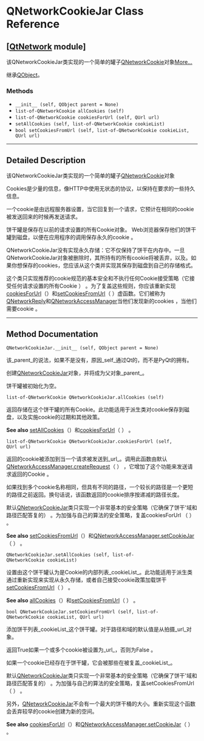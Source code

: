 # QNetworkCookieJar Class Reference

## [[QtNetwork](index.htm) module]

该QNetworkCookieJar类实现的一个简单的罐子[QNetworkCookie](qnetworkcookie.html)对象[More...](#details)

继承[QObject](qobject.html)。

### Methods

*   `__init__ (self, QObject parent = None)`
*   `list-of-QNetworkCookie allCookies (self)`
*   `list-of-QNetworkCookie cookiesForUrl (self, QUrl url)`
*   `setAllCookies (self, list-of-QNetworkCookie cookieList)`
*   `bool setCookiesFromUrl (self, list-of-QNetworkCookie cookieList, QUrl url)`

* * *

## Detailed Description

该QNetworkCookieJar类实现的一个简单的罐子[QNetworkCookie](qnetworkcookie.html)对象

Cookies是少量的信息，像HTTP中使用无状态的协议，以保持在要求的一些持久信息。

一个cookie是由远程服务器设置，当它回复到一个请求，它预计在相同的cookie被发送回来的时候再发送请求。

饼干罐是保存在以前的请求设置的所有Cookie对象。 Web浏览器保存他们的饼干罐到磁盘，以便在应用程序的调用保存永久的cookie 。

QNetworkCookieJar没有实现永久存储：它不仅保持了饼干在内存中。一旦QNetworkCookieJar对象被删除时，其所持有的所有cookie将被丢弃，以及。如果你想保存的cookies，您应该从这个类并实现其保存到磁盘到自己的存储格式。

这个类只实现推荐的cookie规范的基本安全和不执行任何Cookie接受策略（它接受任何请求设置的所有Cookie ） 。为了复盖这些规则，你应该重新实现[cookiesForUrl](qnetworkcookiejar.html#cookiesForUrl)（）和[setCookiesFromUrl](qnetworkcookiejar.html#setCookiesFromUrl)（ ）虚函数。它们被称为[QNetworkReply](qnetworkreply.html)和[QNetworkAccessManager](qnetworkaccessmanager.html)当他们发现新的cookies ，当他们需要cookie 。

* * *

## Method Documentation

```
QNetworkCookieJar.__init__ (self, QObject parent = None)
```

该_parent_的说法，如果不是没有，原因_self_通过Qt的，而不是PyQt的拥有。

创建[QNetworkCookieJar](qnetworkcookiejar.html)对象，并将成为父对象_parent_。

饼干罐被初始化为空。

```
list-of-QNetworkCookie QNetworkCookieJar.allCookies (self)
```

返回存储在这个饼干罐的所有Cookie。此功能适用于派生类对cookie保存到磁盘，以及实施cookie的过期和其他政策。

**See also** [setAllCookies](qnetworkcookiejar.html#setAllCookies)（）和[cookiesForUrl](qnetworkcookiejar.html#cookiesForUrl)（ ） 。

```
list-of-QNetworkCookie QNetworkCookieJar.cookiesForUrl (self, QUrl url)
```

返回的cookie被添加到当一个请求被发送到_url_。调用此函数由默认[QNetworkAccessManager.createRequest](qnetworkaccessmanager.html#createRequest)（ ） ，它增加了这个功能来发送请求返回的Cookie 。

如果找到多个cookie名称相同，但具有不同的路径，一个较长的路径是一个更短的路径之前返回。换句话说，该函数返回的cookie排序按递减的路径长度。

默认[QNetworkCookieJar](qnetworkcookiejar.html)类只实现一个非常基本的安全策略（它确保了饼干'域和路径匹配答复的） 。为加强与自己的算法的安全策略，复盖cookiesForUrl （ ） 。

**See also** [setCookiesFromUrl](qnetworkcookiejar.html#setCookiesFromUrl)（）和[QNetworkAccessManager.setCookieJar](qnetworkaccessmanager.html#setCookieJar)（ ） 。

```
QNetworkCookieJar.setAllCookies (self, list-of-QNetworkCookie cookieList)
```

设置由这个饼干罐认为是Cookie的内部列表_cookieList_。此功能适用于派生类通过重新实现来实现从永久存储，或者自己接受cookie政策加载饼干[setCookiesFromUrl](qnetworkcookiejar.html#setCookiesFromUrl)（ ） 。

**See also** [allCookies](qnetworkcookiejar.html#allCookies)（）和[setCookiesFromUrl](qnetworkcookiejar.html#setCookiesFromUrl)（ ） 。

```
bool QNetworkCookieJar.setCookiesFromUrl (self, list-of-QNetworkCookie cookieList, QUrl url)
```

添加饼干列表_cookieList_这个饼干罐。对于路径和域的默认值是从拍摄_url_对象。

返回True如果一个或多个cookie被设置为_url_，否则为False 。

如果一个cookie已经存在于饼干罐，它会被那些在被复盖_cookieList_。

默认[QNetworkCookieJar](qnetworkcookiejar.html)类只实现一个非常基本的安全策略（它确保了饼干'域和路径匹配答复的） 。为加强与自己的算法的安全策略，复盖setCookiesFromUrl （ ） 。

另外，[QNetworkCookieJar](qnetworkcookiejar.html)不会有一个最大的饼干桶的大小。重新实现这个函数会丢弃较早的cookie创建为新的空间。

**See also** [cookiesForUrl](qnetworkcookiejar.html#cookiesForUrl)（）和[QNetworkAccessManager.setCookieJar](qnetworkaccessmanager.html#setCookieJar)（ ） 。